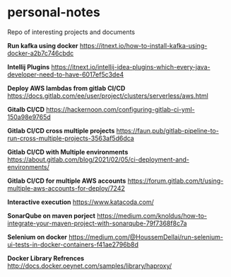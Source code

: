 # personal-notes
Repo of interesting projects and documents

**Run kafka using docker** https://itnext.io/how-to-install-kafka-using-docker-a2b7c746cbdc

**Intellij Plugins** https://itnext.io/intellij-idea-plugins-which-every-java-developer-need-to-have-6017ef5c3de4

**Deploy AWS lambdas from gitlab CI/CD** https://docs.gitlab.com/ee/user/project/clusters/serverless/aws.html

**Gitalb CI/CD** https://hackernoon.com/configuring-gitlab-ci-yml-150a98e9765d

**Gitlab CI/CD cross multiple projects** https://faun.pub/gitlab-pipeline-to-run-cross-multiple-projects-3563af5d6dca

**Gitlab CI/CD with Multiple environments** https://about.gitlab.com/blog/2021/02/05/ci-deployment-and-environments/

**Gitlab CI/CD for multiple AWS accounts** https://forum.gitlab.com/t/using-multiple-aws-accounts-for-deploy/7242

**Interactive execution** https://www.katacoda.com/

**SonarQube on maven porject** https://medium.com/knoldus/how-to-integrate-your-maven-project-with-sonarqube-79f7368f8c7a

**Selenium on docker** https://medium.com/@HoussemDellai/run-selenium-ui-tests-in-docker-containers-f41ae2796b8d

**Docker Library Refrences** http://docs.docker.oeynet.com/samples/library/haproxy/
